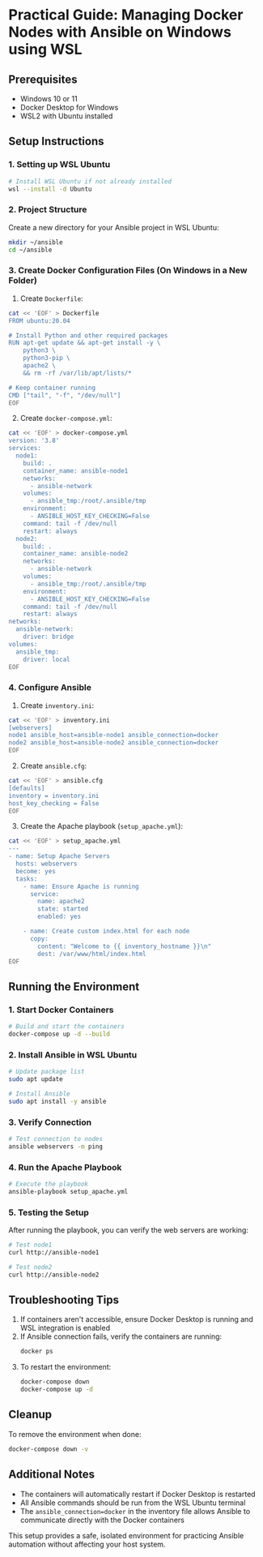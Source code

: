 # Practical Guide: Managing Docker Nodes with Ansible on Windows using WSL

## Prerequisites
- Windows 10 or 11
- Docker Desktop for Windows
- WSL2 with Ubuntu installed

## Setup Instructions

### 1. Setting up WSL Ubuntu
```bash
# Install WSL Ubuntu if not already installed
wsl --install -d Ubuntu
```

### 2. Project Structure
Create a new directory for your Ansible project in WSL Ubuntu:
```bash
mkdir ~/ansible
cd ~/ansible
```

### 3. Create Docker Configuration Files (On Windows in a New Folder)
1. Create `Dockerfile`:
```bash
cat << 'EOF' > Dockerfile
FROM ubuntu:20.04

# Install Python and other required packages
RUN apt-get update && apt-get install -y \
    python3 \
    python3-pip \
    apache2 \
    && rm -rf /var/lib/apt/lists/*

# Keep container running
CMD ["tail", "-f", "/dev/null"]
EOF
```

2. Create `docker-compose.yml`:
```bash
cat << 'EOF' > docker-compose.yml
version: '3.8'
services:
  node1:
    build: .
    container_name: ansible-node1
    networks:
      - ansible-network
    volumes:
      - ansible_tmp:/root/.ansible/tmp
    environment:
      - ANSIBLE_HOST_KEY_CHECKING=False
    command: tail -f /dev/null
    restart: always
  node2:
    build: .
    container_name: ansible-node2
    networks:
      - ansible-network
    volumes:
      - ansible_tmp:/root/.ansible/tmp
    environment:
      - ANSIBLE_HOST_KEY_CHECKING=False
    command: tail -f /dev/null
    restart: always
networks:
  ansible-network:
    driver: bridge
volumes:
  ansible_tmp:
    driver: local
EOF
```

### 4. Configure Ansible
1. Create `inventory.ini`:
```bash
cat << 'EOF' > inventory.ini
[webservers]
node1 ansible_host=ansible-node1 ansible_connection=docker
node2 ansible_host=ansible-node2 ansible_connection=docker
EOF
```

2. Create `ansible.cfg`:
```bash
cat << 'EOF' > ansible.cfg
[defaults]
inventory = inventory.ini
host_key_checking = False
EOF
```

3. Create the Apache playbook (`setup_apache.yml`):
```bash
cat << 'EOF' > setup_apache.yml
---
- name: Setup Apache Servers
  hosts: webservers
  become: yes
  tasks:
    - name: Ensure Apache is running
      service:
        name: apache2
        state: started
        enabled: yes

    - name: Create custom index.html for each node
      copy:
        content: "Welcome to {{ inventory_hostname }}\n"
        dest: /var/www/html/index.html
EOF
```

## Running the Environment

### 1. Start Docker Containers
```bash
# Build and start the containers
docker-compose up -d --build
```

### 2. Install Ansible in WSL Ubuntu
```bash
# Update package list
sudo apt update

# Install Ansible
sudo apt install -y ansible
```

### 3. Verify Connection
```bash
# Test connection to nodes
ansible webservers -m ping
```

### 4. Run the Apache Playbook
```bash
# Execute the playbook
ansible-playbook setup_apache.yml
```

### 5. Testing the Setup
After running the playbook, you can verify the web servers are working:
```bash
# Test node1
curl http://ansible-node1

# Test node2
curl http://ansible-node2
```

## Troubleshooting Tips
1. If containers aren't accessible, ensure Docker Desktop is running and WSL integration is enabled
2. If Ansible connection fails, verify the containers are running:
   ```bash
   docker ps
   ```
3. To restart the environment:
   ```bash
   docker-compose down
   docker-compose up -d
   ```

## Cleanup
To remove the environment when done:
```bash
docker-compose down -v
```

## Additional Notes
- The containers will automatically restart if Docker Desktop is restarted
- All Ansible commands should be run from the WSL Ubuntu terminal
- The `ansible_connection=docker` in the inventory file allows Ansible to communicate directly with the Docker containers

This setup provides a safe, isolated environment for practicing Ansible automation without affecting your host system.

